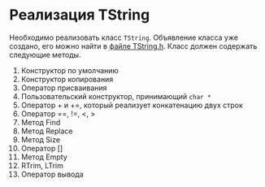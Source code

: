 # Реализация TString

Необходимо реализовать класс `TString`. Объявление класса уже создано, его можно найти в [файле TString.h](TString.h). Класс должен содержать следующие методы. 

1. Конструктор по умолчанию
1. Конструктор копирования
1. Оператор присваивания
1. Пользовательский конструктор, принимающий `char *`
1. Оператор + и +=, который реализует конкатенацию двух строк
1. Оператор ==, !=, <, >
1. Метод Find
1. Метод Replace
1. Метод Size
1. Оператор []
1. Метод Empty
1. RTrim, LTrim
1. Оператор вывода

